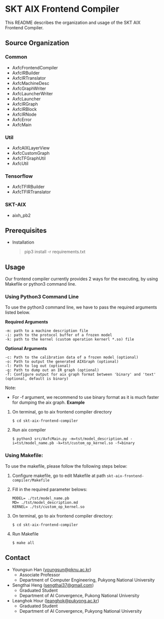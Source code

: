 # SKT AIX Frontend Compiler #

This README describes the organization and usage of the SKT AIX Frontend Compiler.

## **Source Organization** ##

### **Common** ###

* AxfcFrontendCompiler
* AxfcIRBuilder
* AxfcIRTranslator
* AxfcMachineDesc
* AxfcGraphWriter
* AxfcLauncherWriter
* AxfcLauncher  
* AxfcIRGraph
* AxfcIRBlock
* AxfcIRNode
* AxfcError
* AxfcMain

### **Util** ###

* AxfcAIXLayerView
* AxfcCustomGraph
* AxfcTFGraphUtil
* AxfcUtil

### **Tensorflow** ###

* AxfcTFIRBuilder
* AxfcTFIRTranslator

### **SKT-AIX** ###

* aixh_pb2

## **Prerequisites** ##
* Installation
  > pip3 install -r requirements.txt

## **Usage** ##  

Our frontend compiler currently provides 2 ways for the executing, by using Makefile or python3 command line.
### **Using Python3 Command Line** ###
To use the python3 command line, we have to pass the required arguments listed below.

**Required Arguments**
    
    -m: path to a machine description file 
    -i: path to the protocol buffer of a frozen model
    -k: path to the kernel (custom operation kernerl *.so) file
 **Optional Arguments**

    -c: Path to the calibration data of a frozen model (optional)
    -o: Path to output the generated AIXGraph (optional)
    -l: Path to log out (optional)
    -g: Path to dump out an IR graph (optional)
    -f: Configure output for aix graph format between 'binary' and 'text' (optional, default is binary)
  Note:

* For -f argument, we recommend to use binary format as it is much faster for dumping the aix graph.
 **Example**

1. On terminal, go to aix frontend compiler directory
    ```    
    $ cd skt-aix-frontend-compiler
    ```
2. Run aix compiler
   ```
   $ python3 src/AxfcMain.py -m=tst/model_description.md -i=tst/model_name.pb -k=tst/custom_op_kernel.so -f=binary
   ```
### **Using Makefile:** ###
To use the makefile, please follow the following steps below:

1. Configure makefile, go to edit Makefile at path ``skt-aix-frontend-compiler/Makefile``


2. Fill in the required parameter belows:
   ```
   MODEL= ./tst/model_name.pb 
   MD= ./tst/model_description.md
   KERNEL= ./tst/custom_op_kernel.so
   ```
3. On terminal, go to aix frontend compiler directory:
    ```    
    $ cd skt-aix-frontend-compiler
    ```
4. Run Makefile
    ```
    $ make all
    ```

## **Contact** ##

* Youngsun Han (youngsun@pknu.ac.kr)
  * Associate Professor
  * Department of Computer Engineering, Pukyong National University
* Sengthai Heng (sengthai37@gmail.com)
  * Graduated Student
  * Department of AI Convergence, Pukong National University
* Leanghok Hour (leanghok@pukyong.ac.kr)
  * Graduated Student
  * Department of AI Convergence, Pukyong National University
